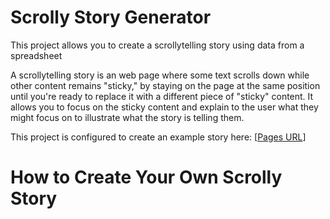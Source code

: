 # Scrolly Story Generator

This project allows you to create a scrollytelling story using data from a spreadsheet

A scrollytelling story is an web page where some text scrolls down while other content remains "sticky," by staying on the page at the same position until you're ready to replace it with a different piece of "sticky" content. It allows you to focus on the sticky content and explain to the user what they might focus on to illustrate what the story is telling them.

This project is configured to create an example story here: [[Pages URL](https://danschreibersiue.github.io/scrolly-story-from-csv/)]

# How to Create Your Own Scrolly Story
